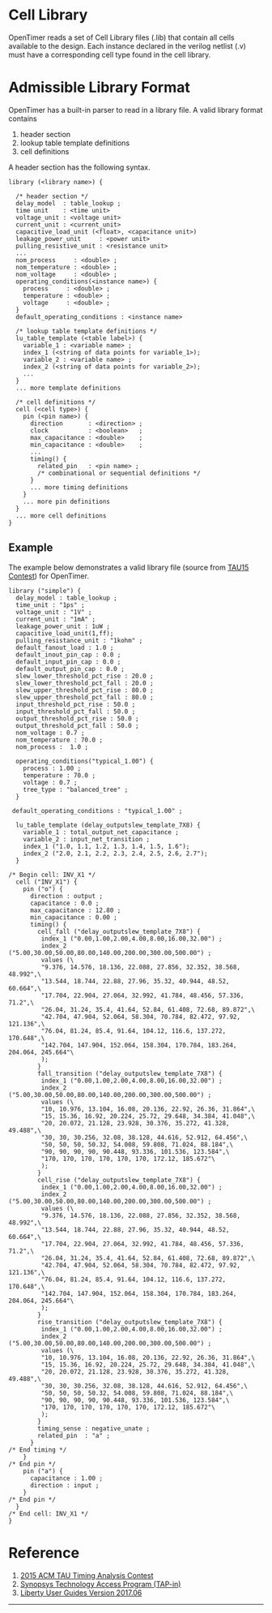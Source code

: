 # Cell Library

OpenTimer reads a set of Cell Library files (.lib)
that contain all cells available to the design.
Each instance declared in the verilog netlist (.v) must have 
a corresponding cell type found in the cell library.

# Admissible Library Format

OpenTimer has a built-in parser to read in a library file.
A valid library format contains 
1. header section
2. lookup table template definitions
3. cell definitions

A header section has the following syntax.

```text
library (<library name>) {
  
  /* header section */
  delay_model  : table_lookup ;
  time unit    : <time unit>
  voltage_unit : <voltage unit>
  current_unit : <current_unit>
  capacitive_load_unit (<float>, <capacitance unit>)
  leakage_power_unit     : <power unit>  
  pulling_resistive_unit : <resistance unit>
  ...
  nom_process     : <double> ;
  nom_temperature : <double> ;
  nom_voltage     : <double> ;
  operating_conditions(<instance name>) {
    process     : <double> ;
    temperature : <double> ;
    voltage     : <double> ;
  }
  default_operating_conditions : <instance name>

  /* lookup table template definitions */
  lu_table_template (<table label>) {
    variable_1 : <variable name> ;
    index_1 (<string of data points for variable_1>);
    variable_2 : <variable name> ;
    index_2 (<string of data points for variable_2>);
    ...
  }
  ... more template definitions

  /* cell definitions */
  cell (<cell type>) {
    pin (<pin name>) {
      direction       : <direction> ;
      clock           : <boolean>   ;
      max_capacitance : <double>    ;
      min_capacitance : <double>    ;
      ...
      timing() {
        related_pin   : <pin name> ;
        /* combinational or sequential definitions */
      }
      ... more timing definitions
    }
    ... more pin definitions
  }
  ... more cell definitions
}
```

## Example

The example below demonstrates a valid library file (source from [TAU15 Contest][TAU15]) 
for OpenTimer.

```text
library ("simple") {
  delay_model : table_lookup ; 
  time_unit : "1ps" ; 
  voltage_unit : "1V" ; 
  current_unit : "1mA" ; 
  leakage_power_unit : 1uW ; 
  capacitive_load_unit(1,ff);
  pulling_resistance_unit : "1kohm" ; 
  default_fanout_load : 1.0 ; 
  default_inout_pin_cap : 0.0 ; 
  default_input_pin_cap : 0.0 ; 
  default_output_pin_cap : 0.0 ; 
  slew_lower_threshold_pct_rise : 20.0 ; 
  slew_lower_threshold_pct_fall : 20.0 ; 
  slew_upper_threshold_pct_rise : 80.0 ; 
  slew_upper_threshold_pct_fall : 80.0 ; 
  input_threshold_pct_rise : 50.0 ; 
  input_threshold_pct_fall : 50.0 ; 
  output_threshold_pct_rise : 50.0 ; 
  output_threshold_pct_fall : 50.0 ; 
  nom_voltage : 0.7 ; 
  nom_temperature : 70.0 ; 
  nom_process :  1.0 ;

  operating_conditions("typical_1.00") { 
    process : 1.00 ; 
    temperature : 70.0 ; 
    voltage : 0.7 ; 
    tree_type : "balanced_tree" ; 
  }

 default_operating_conditions : "typical_1.00" ; 

  lu_table_template (delay_outputslew_template_7X8) {
    variable_1 : total_output_net_capacitance ;
    variable_2 : input_net_transition ;
    index_1 ("1.0, 1.1, 1.2, 1.3, 1.4, 1.5, 1.6");
    index_2 ("2.0, 2.1, 2.2, 2.3, 2.4, 2.5, 2.6, 2.7");
  }

/* Begin cell: INV_X1 */
  cell ("INV_X1") {
    pin ("o") {
      direction : output ;
      capacitance : 0.0 ;
      max_capacitance : 12.80 ;
      min_capacitance : 0.00 ;
      timing() {
        cell_fall ("delay_outputslew_template_7X8") {
         index_1 ("0.00,1.00,2.00,4.00,8.00,16.00,32.00") ;
         index_2 ("5.00,30.00,50.00,80.00,140.00,200.00,300.00,500.00") ;
         values (\
         "9.376, 14.576, 18.136, 22.088, 27.856, 32.352, 38.568, 48.992",\
         "13.544, 18.744, 22.88, 27.96, 35.32, 40.944, 48.52, 60.664",\
         "17.704, 22.904, 27.064, 32.992, 41.784, 48.456, 57.336, 71.2",\
         "26.04, 31.24, 35.4, 41.64, 52.84, 61.408, 72.68, 89.872",\
         "42.704, 47.904, 52.064, 58.304, 70.784, 82.472, 97.92, 121.136",\
         "76.04, 81.24, 85.4, 91.64, 104.12, 116.6, 137.272, 170.648",\
         "142.704, 147.904, 152.064, 158.304, 170.784, 183.264, 204.064, 245.664"\
         );
        }
        fall_transition ("delay_outputslew_template_7X8") {
         index_1 ("0.00,1.00,2.00,4.00,8.00,16.00,32.00") ;
         index_2 ("5.00,30.00,50.00,80.00,140.00,200.00,300.00,500.00") ;
         values (\
         "10, 10.976, 13.104, 16.08, 20.136, 22.92, 26.36, 31.864",\
         "15, 15.36, 16.92, 20.224, 25.72, 29.648, 34.384, 41.048",\
         "20, 20.072, 21.128, 23.928, 30.376, 35.272, 41.328, 49.488",\
         "30, 30, 30.256, 32.08, 38.128, 44.616, 52.912, 64.456",\
         "50, 50, 50, 50.32, 54.008, 59.808, 71.024, 88.184",\
         "90, 90, 90, 90, 90.448, 93.336, 101.536, 123.584",\
         "170, 170, 170, 170, 170, 170, 172.12, 185.672"\
         );
        }
        cell_rise ("delay_outputslew_template_7X8") {
         index_1 ("0.00,1.00,2.00,4.00,8.00,16.00,32.00") ;
         index_2 ("5.00,30.00,50.00,80.00,140.00,200.00,300.00,500.00") ;
         values (\
         "9.376, 14.576, 18.136, 22.088, 27.856, 32.352, 38.568, 48.992",\
         "13.544, 18.744, 22.88, 27.96, 35.32, 40.944, 48.52, 60.664",\
         "17.704, 22.904, 27.064, 32.992, 41.784, 48.456, 57.336, 71.2",\
         "26.04, 31.24, 35.4, 41.64, 52.84, 61.408, 72.68, 89.872",\
         "42.704, 47.904, 52.064, 58.304, 70.784, 82.472, 97.92, 121.136",\
         "76.04, 81.24, 85.4, 91.64, 104.12, 116.6, 137.272, 170.648",\
         "142.704, 147.904, 152.064, 158.304, 170.784, 183.264, 204.064, 245.664"\
         );
        }
        rise_transition ("delay_outputslew_template_7X8") {
         index_1 ("0.00,1.00,2.00,4.00,8.00,16.00,32.00") ;
         index_2 ("5.00,30.00,50.00,80.00,140.00,200.00,300.00,500.00") ;
         values (\
         "10, 10.976, 13.104, 16.08, 20.136, 22.92, 26.36, 31.864",\
         "15, 15.36, 16.92, 20.224, 25.72, 29.648, 34.384, 41.048",\
         "20, 20.072, 21.128, 23.928, 30.376, 35.272, 41.328, 49.488",\
         "30, 30, 30.256, 32.08, 38.128, 44.616, 52.912, 64.456",\
         "50, 50, 50, 50.32, 54.008, 59.808, 71.024, 88.184",\
         "90, 90, 90, 90, 90.448, 93.336, 101.536, 123.584",\
         "170, 170, 170, 170, 170, 170, 172.12, 185.672"\
         );
        }
        timing_sense : negative_unate ;
        related_pin  : "a" ;
      }
/* End timing */
    }
/* End pin */
    pin ("a") {
      capacitance : 1.00 ;
      direction : input ;
    }
/* End pin */
  }
/* End cell: INV_X1 */
}
```

# Reference

1. [2015 ACM TAU Timing Analysis Contest][TAU15]
2. [Synopsys Technology Access Program (TAP-in)][Synopsys TAP-in]
3. [Liberty User Guides Version 2017.06][Liberty User Guide]

* * *

[Synopsys TAP-in]: https://www.synopsys.com/community/interoperability-programs/tap-in.html
[SDC-Basics]:      http://www.vlsi-expert.com/2011/02/synopsys-design-constraints-sdc-basics.html
[TAU15]:           https://sites.google.com/site/taucontest2015/
[Liberty User Guide]: reference/Liberty_User_Guide_2017_06.pdf

